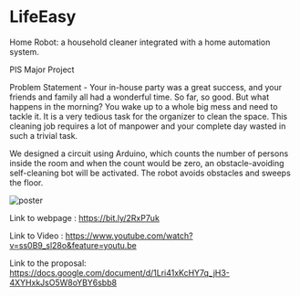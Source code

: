 # LifeEasy
Home Robot: a household cleaner integrated with a home automation system.

PIS Major Project

Problem Statement - Your in-house party was a great success, and your friends and family all had a wonderful time. So far, so good. But what happens in the morning? You wake up to a whole big mess and need to tackle it. It is a very tedious task for the organizer to clean the space. This cleaning job requires a lot of manpower and your complete day wasted in such a trivial task.

We designed a circuit using Arduino, which counts the number of persons inside the room and when the count would be zero, an obstacle-avoiding self-cleaning bot will be activated. The robot avoids obstacles and sweeps the floor. 

![poster](https://user-images.githubusercontent.com/66681287/119262428-d6811780-bbf8-11eb-90d5-c3252d8baab2.png)

Link to webpage : https://bit.ly/2RxP7uk

Link to Video : https://www.youtube.com/watch?v=ss0B9_sl28o&feature=youtu.be

Link to the proposal: https://docs.google.com/document/d/1Lri41xKcHY7q_jH3-4XYHxkJsO5W8oYBY6sbb8
